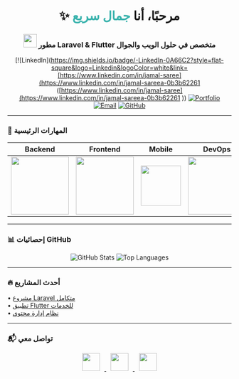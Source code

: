 <h1 align="center">✨ مرحبًا، أنا <span style="color:#38B2AC">جمال سريع</span></h1>
<h3 align="center"><img src="https://media.giphy.com/media/WUlplcMpOCEmTGBtBW/giphy.gif" width="30"> مطور Laravel & Flutter متخصص في حلول الويب والجوال</h3>

<div align="center">

[![LinkedIn](https://img.shields.io/badge/-LinkedIn-0A66C2?style=flat-square&logo=Linkedin&logoColor=white&link=[https://www.linkedin.com/in/jamal-saree](https://www.linkedin.com/in/jamal-sareea-0b3b62261 ([https://www.linkedin.com/in/jamal-saree](https://www.linkedin.com/in/jamal-sareea-0b3b62261 ))
[![Portfolio](https://img.shields.io/badge/-Portfolio-FF5722?style=flat-square&logo=About.me&logoColor=white&link=https://solo.to/jamalsareea)](https://solo.to/jamalsareea)
[![Email](https://img.shields.io/badge/-Email-EA4335?style=flat-square&logo=Gmail&logoColor=white&link=mailto:your.email@example.com)](mailto:your.email@example.com)
[![GitHub](https://img.shields.io/badge/-GitHub-181717?style=flat-square&logo=GitHub&logoColor=white&link=https://github.com/jamal-sareea25)](https://github.com/jamal-sareea25)

</div>

---

### 🎯 المهارات الرئيسية
<div align="center">
  
| Backend | Frontend | Mobile | DevOps |
|---------|----------|--------|--------|
| <img src="https://skillicons.dev/icons?i=laravel,php,mysql" width="130"> | <img src="https://skillicons.dev/icons?i=html,css,js,bootstrap" width="130"> | <img src="https://skillicons.dev/icons?i=flutter,dart" width="90"> | <img src="https://skillicons.dev/icons?i=git,docker,aws" width="130"> |

</div>

---

### 📊 إحصائيات GitHub
<div align="center">

![GitHub Stats](https://github-readme-stats.vercel.app/api?username=jamal-sareea25&show_icons=true&count_private=true&theme=algolia&hide_border=true)
![Top Languages](https://github-readme-stats.vercel.app/api/top-langs/?username=jamal-sareea25&layout=compact&theme=algolia&hide_border=true)

</div>

---

### 🔥 أحدث المشاريع
<!-- استبدل هذه الروابط بمشاريعك الحقيقية -->
• [مشروع Laravel متكامل](https://github.com/jamal-sareea25/project1)  
• [تطبيق Flutter للخدمات](https://github.com/jamal-sareea25/project2)  
• [نظام إدارة محتوى](https://github.com/jamal-sareea25/project3)

---

### 📬 تواصل معي
<p align="center">
  <a href="https://www.linkedin.com/in/jamal-saree" target="_blank">
    <img src="https://cdn-icons-png.flaticon.com/512/174/174857.png" width="40" style="margin:0 10px">
  </a>
  <a href="https://solo.to/jamalsareea" target="_blank">
    <img src="https://cdn-icons-png.flaticon.com/512/1006/1006771.png" width="40" style="margin:0 10px">
  </a>
  <a href="mailto:your.email@example.com" target="_blank">
    <img src="https://cdn-icons-png.flaticon.com/512/732/732200.png" width="40" style="margin:0 10px">
  </a>
</p>
